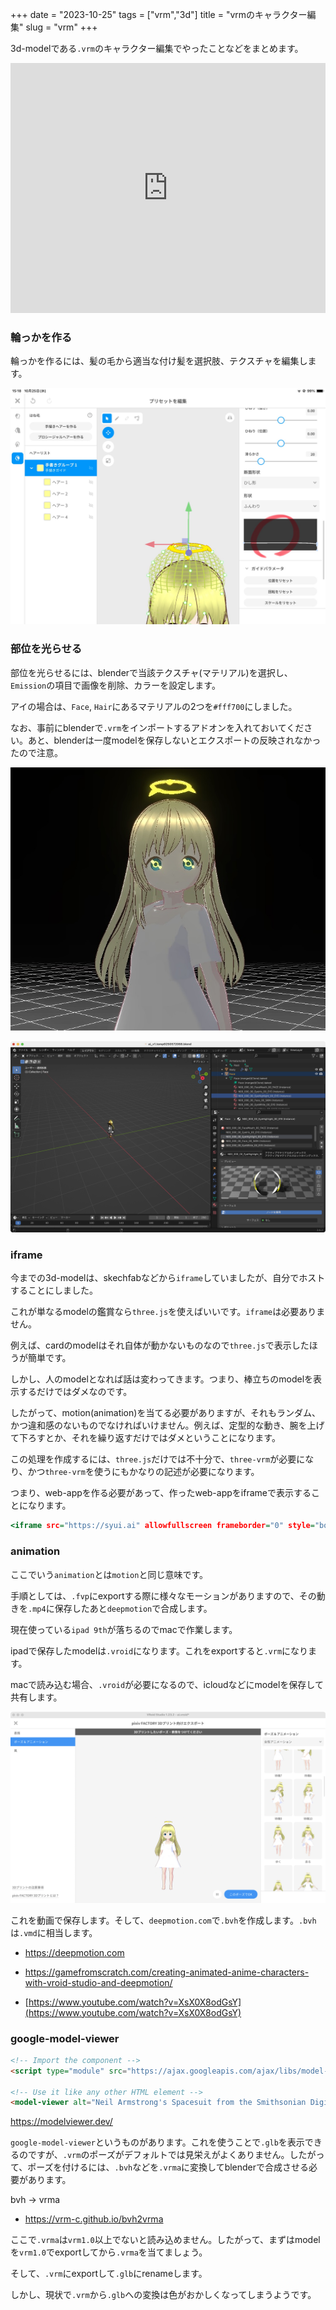 +++
date = "2023-10-25"
tags = ["vrm","3d"]
title = "vrmのキャラクター編集"
slug = "vrm"
+++

3d-modelである`.vrm`のキャラクター編集でやったことなどをまとめます。

<iframe src="https://vrm.syui.ai" allowfullscreen frameborder="0" style="border: none" width="100%" height="400px"></iframe>

### 輪っかを作る

輪っかを作るには、髪の毛から適当な付け髪を選択肢、テクスチャを編集します。

![](https://raw.githubusercontent.com/syui/img/master/other/ai_vrm_0008.jpg)

### 部位を光らせる

部位を光らせるには、blenderで当該テクスチャ(マテリアル)を選択し、`Emission`の項目で画像を削除、カラーを設定します。

アイの場合は、`Face`, `Hair`にあるマテリアルの2つを`#fff700`にしました。

なお、事前にblenderで`.vrm`をインポートするアドオンを入れておいてください。あと、blenderは一度modelを保存しないとエクスポートの反映されなかったので注意。

![](https://raw.githubusercontent.com/syui/img/master/other/ai_vrm_0007.jpg)

![](https://raw.githubusercontent.com/syui/img/master/other/ai_vrm_0005.png)

### iframe

今までの3d-modelは、skechfabなどから`iframe`していましたが、自分でホストすることにしました。

これが単なるmodelの鑑賞なら`three.js`を使えばいいです。`iframe`は必要ありません。

例えば、cardのmodelはそれ自体が動かないものなので`three.js`で表示したほうが簡単です。

しかし、人のmodelとなれば話は変わってきます。つまり、棒立ちのmodelを表示するだけではダメなのです。

したがって、motion(animation)を当てる必要がありますが、それもランダム、かつ違和感のないものでなければいけません。例えば、定型的な動き、腕を上げて下ろすとか、それを繰り返すだけではダメということになります。

この処理を作成するには、`three.js`だけでは不十分で、`three-vrm`が必要になり、かつ`three-vrm`を使うにもかなりの記述が必要になります。

つまり、web-appを作る必要があって、作ったweb-appをiframeで表示することになります。

```html:example.html
<iframe src="https://syui.ai" allowfullscreen frameborder="0" style="border: none" width="100%" height="400px"></iframe>
```

### animation

ここでいう`animation`とは`motion`と同じ意味です。

手順としては、`.fvp`にexportする際に様々なモーションがありますので、その動きを`.mp4`に保存したあと`deepmotion`で合成します。

現在使っている`ipad 9th`が落ちるのでmacで作業します。

ipadで保存したmodelは`.vroid`になります。これをexportすると`.vrm`になります。

macで読み込む場合、`.vroid`が必要になるので、icloudなどにmodelを保存して共有します。

![](https://raw.githubusercontent.com/syui/img/master/other/ai_vrm_0009.png)

これを動画で保存します。そして、`deepmotion.com`で`.bvh`を作成します。`.bvh`は`.vmd`に相当します。

- https://deepmotion.com

- https://gamefromscratch.com/creating-animated-anime-characters-with-vroid-studio-and-deepmotion/

- [https://www.youtube.com/watch?v=XsX0X8odGsY](https://www.youtube.com/watch?v=XsX0X8odGsY)

### google-model-viewer

```html
<!-- Import the component -->
<script type="module" src="https://ajax.googleapis.com/ajax/libs/model-viewer/3.3.0/model-viewer.min.js"></script>

<!-- Use it like any other HTML element -->
<model-viewer alt="Neil Armstrong's Spacesuit from the Smithsonian Digitization Programs Office and National Air and Space Museum" src="shared-assets/models/NeilArmstrong.glb" ar environment-image="shared-assets/environments/moon_1k.hdr" poster="shared-assets/models/NeilArmstrong.webp" shadow-intensity="1" camera-controls touch-action="pan-y"></model-viewer>
```

https://modelviewer.dev/

`google-model-viewer`というものがあります。これを使うことで`.glb`を表示できるのですが、`.vrm`のポーズがデフォルトでは見栄えがよくありません。したがって、ポーズを付けるには、`.bvh`などを`.vrma`に変換してblenderで合成させる必要があります。

bvh -> vrma

- https://vrm-c.github.io/bvh2vrma

ここで`.vrma`は`vrm1.0`以上でないと読み込めません。したがって、まずはmodelを`vrm1.0`でexportしてから`.vrma`を当てましょう。

そして、`.vrm`にexportして`.glb`にrenameします。

しかし、現状で`.vrm`から`.glb`への変換は色がおかしくなってしまうようです。

<script type="module" src="https://ajax.googleapis.com/ajax/libs/model-viewer/3.3.0/model-viewer.min.js"></script>
<model-viewer alt="ai" src="https://yui.syui.ai/obj/first.glb" ar shadow-intensity="1" camera-controls auto-rotate></model-viewer>
